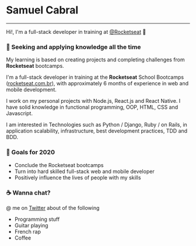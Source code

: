 # Samuel Cabral

---

 Hi!, I'm a full-stack developer in training at [@Rocketseat](https://rocketseat.com.br/) 🚀

### 🚀 Seeking and applying knowledge all the time

My learning is based on creating projects and completing challenges from **Rocketseat** bootcamps.

I'm a full-stack developer in training at the **Rocketseat** School Bootcamps ([rocketseat.com.br](http://rocketseat.com.br/)), with approximately 6 months of experience in web and mobile development.

I work on my personal projects with Node.js, React.js and React Native. I have solid knowledge in functional programming, OOP, HTML, CSS and Javascript.

I am interested in Technologies such as Python / Django, Ruby / on Rails, in application scalability, infrastructure, best development practices, TDD and BDD.

### 🎯 Goals for 2020

- Conclude the Rocketseat bootcamps
- Turn into hard skilled full-stack web and mobile developer
- Positively influence the lives of people with my skills

### ☕  Wanna chat?

@ me on [Twitter](https://twitter.com/samuelcabral_) about of the following

- Programming stuff
- Guitar playing
- French rap
- Coffee